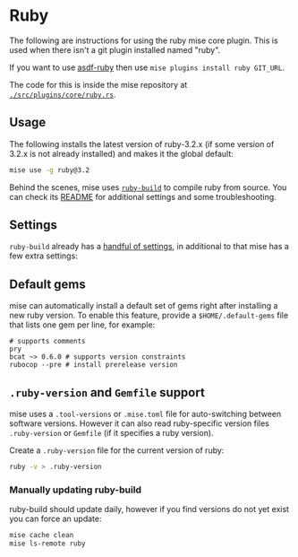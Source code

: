 # Ruby

The following are instructions for using the ruby mise core plugin. This is used when there isn't a
git plugin installed named "ruby".

If you want to use [asdf-ruby](https://github.com/asdf-vm/asdf-ruby)
then use `mise plugins install ruby GIT_URL`.

The code for this is inside the mise repository at
[`./src/plugins/core/ruby.rs`](https://github.com/jdx/mise/blob/main/src/plugins/core/ruby.rs).

## Usage

The following installs the latest version of ruby-3.2.x (if some version of 3.2.x is not already
installed) and makes it the global default:

```sh
mise use -g ruby@3.2
```

Behind the scenes, mise uses [`ruby-build`](https://github.com/rbenv/ruby-build) to compile ruby
from source. You can check its
[README](https://github.com/rbenv/ruby-build/blob/master/README.md)
for additional settings and some troubleshooting.

## Settings

`ruby-build` already has a
[handful of settings](https://github.com/rbenv/ruby-build?tab=readme-ov-file#custom-build-configuration),
in additional to that mise has a few extra settings:

<script setup>
import { data } from '/settings.data.ts';
import Setting from '/components/setting.vue';

const settings = data.find(s => s.key === 'ruby').settings;
</script>

<Setting v-for="setting in settings" :setting="setting" :key="setting.key" :level="3" />

## Default gems

mise can automatically install a default set of gems right after installing a new ruby version.
To enable this feature, provide a `$HOME/.default-gems` file that lists one gem per line, for
example:

```text
# supports comments
pry
bcat ~> 0.6.0 # supports version constraints
rubocop --pre # install prerelease version
```

## `.ruby-version` and `Gemfile` support

mise uses a `.tool-versions` or `.mise.toml` file for auto-switching between software versions.
However it can also read ruby-specific version files `.ruby-version` or `Gemfile`
(if it specifies a ruby version).

Create a `.ruby-version` file for the current version of ruby:

```sh
ruby -v > .ruby-version
```

### Manually updating ruby-build

ruby-build should update daily, however if you find versions do not yet exist you can force an
update:

```bash
mise cache clean
mise ls-remote ruby
```

